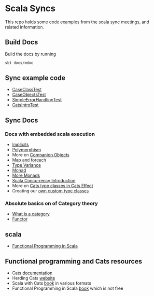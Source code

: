 # Scala Syncs
This repo holds some code examples from the scala sync meetings, and related information.

## Build Docs
Build the docs by running
```bash
sbt docs/mdoc
```
## Sync example code
- [CaseClassTest](src/test/scala/syncs/one/CaseClassTest.scala)
- [CaseObjectsTest](src/test/scala/syncs/two20221116/CaseObjectsTest.scala)
- [SimpleErrorHandlingTest](src/test/scala/syncs/errors/SimpleErrorHandlingTest.scala)
- [CatsIntroTest](src/test/scala/syncs/catsintro/CatsIntroTest.scala)

## Sync Docs

### Docs with embedded scala execution
- [Implicits](docs/implicits.md) 
- [Polymorphism](docs/polymorphism.md)
- More on [Companion Objects](docs/companion-objects.md)
- [Map and foreach](docs/map-and-foreach.md)
- [Type Variance](docs/variance.md)
- [Monad](docs/monad.md)
- [More Monads](docs/more-monads.md)
- [Scala Concurrency Introduction](docs/scala-concurrency.md)
- More on [Cats type classes in Cats Effect](docs/more-cats-effect.md)
- Creating our [own custom type classes](docs/custom-typeclass.md)

### Absolute basics on of Category theory
- [What is a category](docs/category.md)
- [Functor](docs/functor.md)

## scala
- [Functional Programming in Scala](https://people.cs.ksu.edu/~schmidt/705a/Scala/Programming-in-Scala.pdf) 
## Functional programming and Cats resources

- Cats [documentation](https://typelevel.org/cats/)
- Herding Cats [website](https://eed3si9n.com/herding-cats/index.html)
- Scala with Cats [book](https://www.scalawithcats.com/) in various formats
- Functional Programming in Scala [book](https://www.manning.com/books/functional-programming-in-scala) which is not free
